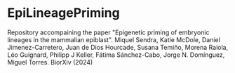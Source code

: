 # EpiLineagePriming
Repository accompaining the paper "Epigenetic priming of embryonic lineages in the mammalian epiblast". Miquel Sendra, Katie McDole, Daniel Jimenez-Carretero, Juan de Dios Hourcade, Susana Temiño, Morena Raiola, Léo Guignard, Philipp J Keller, Fátima Sánchez-Cabo, Jorge N. Domínguez, Miguel Torres.  BiorXiv (2024)
